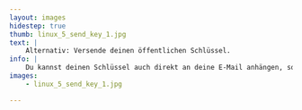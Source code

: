```yaml
---
layout: images
hidestep: true
thumb: linux_5_send_key_1.jpg
text: |
    Alternativ: Versende deinen öffentlichen Schlüssel.
info: |
    Du kannst deinen Schlüssel auch direkt an deine E-Mail anhängen, so dass dieser direkt von dem Empfänger importiert werden kann, damit dieser dir verschlüsselte E-Mails schicken kann.
images:
    - linux_5_send_key_1.jpg

---
```

